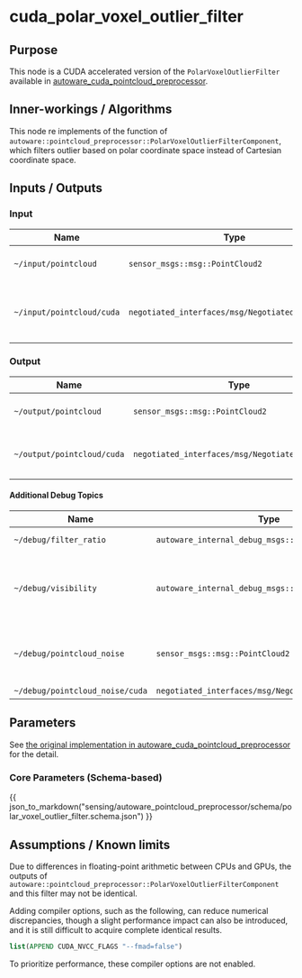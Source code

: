 # cuda_polar_voxel_outlier_filter

## Purpose

This node is a CUDA accelerated version of the `PolarVoxelOutlierFilter` available in [autoware_cuda_pointcloud_preprocessor](../../autoware_pointcloud_preprocessor).

## Inner-workings / Algorithms

This node re implements of the function of `autoware::pointcloud_preprocessor::PolarVoxelOutlierFilterComponent`, which filters outlier based on polar coordinate space instead of Cartesian coordinate space.

## Inputs / Outputs

### Input

| Name                      | Type                                             | Description                               |
| ------------------------- | ------------------------------------------------ | ----------------------------------------- |
| `~/input/pointcloud`      | `sensor_msgs::msg::PointCloud2`                  | Input pointcloud's topic.                 |
| `~/input/pointcloud/cuda` | `negotiated_interfaces/msg/NegotiatedTopicsInfo` | Input pointcloud's type negotiation topic |

### Output

| Name                       | Type                                             | Description                              |
| -------------------------- | ------------------------------------------------ | ---------------------------------------- |
| `~/output/pointcloud`      | `sensor_msgs::msg::PointCloud2`                  | Processed pointcloud's topic             |
| `~/output/pointcloud/cuda` | `negotiated_interfaces/msg/NegotiatedTopicsInfo` | Processed pointcloud's negotiation topic |

#### Additional Debug Topics

| Name                            | Type                                                | Description                                                                    |
| ------------------------------- | --------------------------------------------------- | ------------------------------------------------------------------------------ |
| `~/debug/filter_ratio`          | `autoware_internal_debug_msgs::msg::Float32Stamped` | Ratio of output to input points                                                |
| `~/debug/visibility`            | `autoware_internal_debug_msgs::msg::Float32Stamped` | Ratio of voxels passing secondary return threshold test (PointXYZIRCAEDT only) |
| `~/debug/pointcloud_noise`      | `sensor_msgs::msg::PointCloud2`                     | Processed pointcloud's topic which is categorized as outlier                   |
| `~/debug/pointcloud_noise/cuda` | `negotiated_interfaces/msg/NegotiatedTopicsInfo`    | Negotiation topic                                                              |

## Parameters

See [the original implementation in autoware_cuda_pointcloud_preprocessor](../../autoware_pointcloud_preprocessor/docs/polar-voxel-outlier-filter.md) for the detail.

### Core Parameters (Schema-based)

{{ json_to_markdown("sensing/autoware_pointcloud_preprocessor/schema/polar_voxel_outlier_filter.schema.json") }}

## Assumptions / Known limits

Due to differences in floating-point arithmetic between CPUs and GPUs, the outputs of `autoware::pointcloud_preprocessor::PolarVoxelOutlierFilterComponent` and this filter may not be identical.

Adding compiler options, such as the following, can reduce numerical discrepancies, though a slight performance impact can also be introduced, and it is still difficult to acquire complete identical results.

```CMake
list(APPEND CUDA_NVCC_FLAGS "--fmad=false")
```

To prioritize performance, these compiler options are not enabled.
